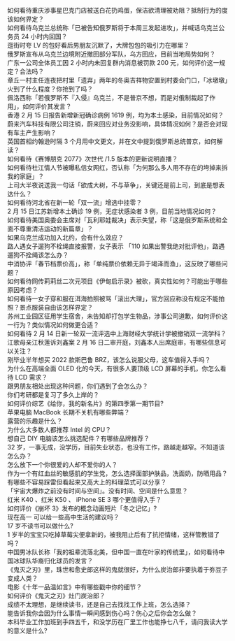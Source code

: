 如何看待重庆涉事星巴克门店被送白花扔鸡蛋，保洁欲清理被劝阻？抵制行为的度该如何界定？  
如何看待乌克兰总统称「已被告知俄罗斯将于本周三发起进攻」，并喊话乌克兰公务员 24 小时内回国？  
逛街时夸 LV 的包好看后男朋友沉默了，大牌包包的吸引力在哪里？  
俄罗斯宣布从乌克兰边境附近撤回部分军队，乌方回应，目前当地局势如何？  
广东一公司全体员工因 2 小时内未回复群内消息被罚款 200 元，如何评价这一规定？合法吗？  
章丘一村主任连夜把村里「遗弃」两年的冬奥吉祥物安置到村委会门口，「冰墩墩」火到了什么程度？你抢到了吗？  
佩洛西称「若俄罗斯不『入侵』乌克兰，不是普京不想，而是对俄制裁起了作用」，如何评价其发言？  
香港 2 月 15 日报告新增新冠确诊病例 1619 例，均为本土感染，目前情况如何？  
蔚来汽车科技有限公司注销，蔚来回应对业务没影响，具体情况如何？是否会对现有车主产生影响？  
英国首相约翰逊时隔 3 个月用中文更文，并在文中提到俄罗斯总统普京，如何解读？  
如何看待《赛博朋克 2077》次世代 /1.5 版本的更新说明直播？  
如何看待杜江情人节被曝私信女网红，否认称「为何那么多人用不存在的垮掉来拆我的家庭」？  
上司大半夜说送我一句话「欲成大树，不与草争」，关键还是前上司，到底是想表达什么？  
如何看待河北省在新一轮「双一流」增选中挂零？  
2 月 15 日江苏新增本土确诊 19 例，无症状感染者 3 例，目前当地情况如何？  
如何看待美国奥委会主席对「瓦利耶娃裁决」表示失望，称「这是俄罗斯系统和全面不尊重清洁运动的新篇章」？  
如果乌克兰成功加入北约，会有什么效应？  
路人遇女子遛狗不栓绳直接报警，女子表示 「110 如果出警我绝对批评他」，路遇遛狗不拴绳该怎么办？  
中消协评「春节档票价高」，称「单纯票价依赖无异于竭泽而渔」，这反映了哪些问题？  
如何看待网传莉莉丝二次元项目《伊甸启示录》被砍，真实性如何？可能出于哪些原因考虑？  
如何看待一女子穿和服在洱海拍照被骂「滚出大理」，官方回应称没有规定不能拍照？景点服装自由该怎样界定？  
苏州工业园区征用学生宿舍，未告知却打包学生物品，涉事公司道歉，如何评价这一行为？类似情况如何做更合适？  
如何看待 2 月 14 日新一轮双一流评选中上海财经大学统计学被撤销双一流学科？  
江歌母亲江秋莲诉刘鑫案 2 月 16 日二审开庭，刘鑫本人出席庭审，有哪些信息可以关注？  
刚毕业半年想买 2022 款斯巴鲁 BRZ，该怎么说服父母，这车值得入手吗？  
为什么在高端全面 OLED 化的今天，有很多人要顶级 LCD 屏幕的手机，你怎么看待 LCD 需求？  
跟男朋友相处出现这种问题，你们遇到了会怎么办？  
你们考研都是复习了多久上岸的？  
如何评价综艺《给你，我的新名片》的第四季第一期节目?  
苹果电脑 MacBook 长期不关机有哪些弊端？  
露营的乐趣是什么？  
为什么大多数人都推荐 Intel 的 CPU？  
想自己 DIY 电脑该怎么挑选配件？有哪些品牌推荐？  
32 岁，一事无成，没学历，目前失业状态，也没有工作，路越走越窄。不知道该怎么办？  
怎么放下一个你很爱的人却不爱你的人？  
作为一个有红血丝的敏感肌的学生党，怎么选择面部护肤品，洗面奶，防晒用品？  
有哪些不容易踩雷但看起来又高大上的料理菜式可以分享？  
「宇宙大爆炸之前没有时间与空间」。没有时间、空间是什么意思？  
红米 K40 、红米 K50 、 iPhone SE 3 哪个更值得入手？  
如何评价《崩坏 3》发布的概念动画短片「冬之记忆」?  
现在高一 可以给一些高中生活的建议吗？  
17 岁不读书可以做什么?  
1 岁半的宝宝只吃掉草莓尖便拿新的，被我阻止后有了抗拒情绪，这样管教错了吗？  
中国男冰队长称「我的祖辈流落北美，但中国一直在叶家的传统里」，如何看待中国冰球队华裔归化球员的发言？  
《鬼灭之刃》里，珠世和愈史郎这样的鬼就很好，为什么炭治郎非要执着于弥豆子变成人类？  
电影《十年一品温如言》中有哪些戳中你的细节？  
如何评价《鬼灭之刃》灶门炭治郎？  
成绩不太理想，是继续读书，还是自己去找找工作上班，怎么选择？  
能告诉我你会因为什么事情一瞬间感到伤心吗？伤心之后你会怎么做？  
本科毕业工作加班到手四五千，和没学历在厂里工作也能挣七八千，请问我读大学的意义是什么?  
